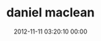 ---
title: "daniel maclean"
date: 2012-11-11 03:20:10 00:00
permalink: /dran
twitter: ""
likes: [808,39]
id: 1463
gravatar: "http://www.gravatar.com/avatar/fb5db7753de6da815145fd2bea79da3f"
---